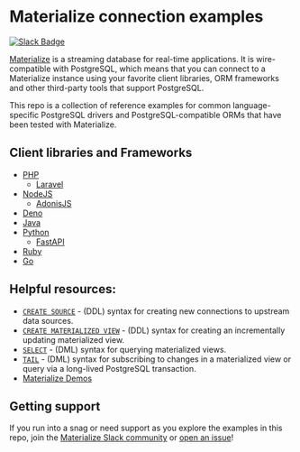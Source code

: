 # Materialize connection examples

[![Slack Badge](https://img.shields.io/badge/Join%20us%20on%20Slack!-blueviolet?style=flat&logo=slack&link=https://materialize.com/s/chat)](https://materialize.com/s/chat)

[Materialize](https://github.com/MaterializeInc/materialize) is a streaming database for real-time applications. It is wire-compatible with PostgreSQL, which means that you can connect to a Materialize instance using your favorite client libraries, ORM frameworks and other third-party tools that support PostgreSQL.

This repo is a collection of reference examples for common language-specific PostgreSQL drivers and PostgreSQL-compatible ORMs that have been tested with Materialize.

## Client libraries and Frameworks

- [PHP](./php)
  - [Laravel](./laravel)
- [NodeJS](./nodejs)
  - [AdonisJS](./adonisjs)
- [Deno](./deno)
- [Java](./java)
- [Python](./python)
  - [FastAPI](./fastapi)
- [Ruby](./ruby)
- [Go](./go)

## Helpful resources:

* [`CREATE SOURCE`](https://materialize.com/docs/sql/create-source/) - (DDL) syntax for creating new connections to upstream data sources.
* [`CREATE MATERIALIZED VIEW`](https://materialize.com/docs/sql/create-materialized-view/) - (DDL) syntax for creating an incrementally updating materialized view.
* [`SELECT`](https://materialize.com/docs/sql/select) - (DML) syntax for querying materialized views.
* [`TAIL`](https://materialize.com/docs/sql/tail/) - (DML) syntax for subscribing to changes in a materialized view or query via a long-lived PostgreSQL transaction.
* [Materialize Demos](https://github.com/MaterializeInc/demos)

## Getting support

If you run into a snag or need support as you explore the examples in this repo, join the [Materialize Slack community](https://materialize.com/s/chat) or [open an issue](https://github.com/MaterializeInc/connection-examples/issues)!

